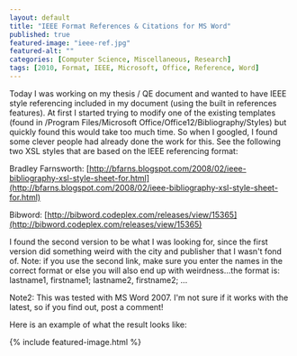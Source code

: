```yaml
---
layout: default
title: "IEEE Format References & Citations for MS Word"
published: true
featured-image: "ieee-ref.jpg"
featured-alt: ""
categories: [Computer Science, Miscellaneous, Research]
tags: [2010, Format, IEEE, Microsoft, Office, Reference, Word]
---
```


Today I was working on my thesis / QE document and wanted to have IEEE style referencing included in my document (using the built in references features). At first I started trying to modify one of the existing templates (found in /Program Files/Microsoft Office/Office12/Bibliography/Styles) but quickly found this would take too much time. So when I googled, I found some clever people had already done the work for this. See the following two XSL styles that are based on the IEEE referencing format:

Bradley Farnsworth: [http://bfarns.blogspot.com/2008/02/ieee-bibliography-xsl-style-sheet-for.html](http://bfarns.blogspot.com/2008/02/ieee-bibliography-xsl-style-sheet-for.html)

Bibword: [http://bibword.codeplex.com/releases/view/15365](http://bibword.codeplex.com/releases/view/15365)

I found the second version to be what I was looking for, since the first version did something weird with the city and publisher that I wasn't fond of. Note: if you use the second link, make sure you enter the names in the correct format or else you will also end up with weirdness...the format is: lastname1, firstname1; lastname2, firstname2; ...

Note2: This was tested with MS Word 2007. I'm not sure if it works with the latest, so if you find out, post a comment!

Here is an example of what the result looks like:

{% include featured-image.html %}
